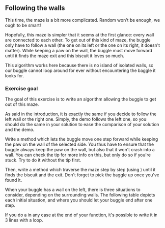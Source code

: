 ## Following the walls ##

This time, the maze is a bit more complicated. Random won't be enough, we
ough to be smart!

Hopefully, this maze is simpler that it seems at the first glance:
every wall are connected to each other. To get out of this kind of
maze, the buggle only have to follow a wall (the one on its left or
the one on its right, it doesn't matter).  While keeping a paw on the
wall, the buggle must move forward until it finds the maze exit
and this biscuit it loves so much.

This algorithm works here because there is no island of isolated
walls, so our buggle cannot loop around for ever without encountering
the baggle it looks for.

### Exercise goal ###
The goal of this exercise is to write an algorithm allowing the buggle to
get out of this maze.

As said in the introduction, it is exactly the same if you decide
to follow the left wall or the right one. Simply, the demo follows the
left one, so you should do the same in your solution to ease the
comparison of your solution and the demo.

Write a method which lets the buggle
move one step forward while keeping the paw on the wall of the selected
side. You thus have to ensure that the buggle always keep the paw on the
wall, but also that it won't crash into a wall. You can check the tip
for more info on this, but only do so if you're stuck. Try to do it
without the tip first.

Then, write a method which traverse the maze step
by step (using ) until it finds
the biscuit and the exit. Don't forget to pick the baggle up once
you've found it.

When your buggle has a wall on the left, there is three situations to
consider, depending on the surrounding walls. The following table
depicts each initial situation, and where you should let your buggle
end after one step.

If you do a in any case at the end of your
function, it's possible to write it in 3 lines with a loop.

